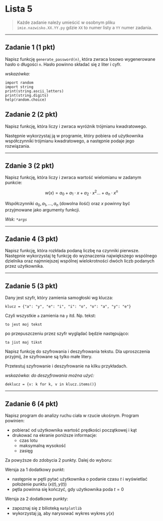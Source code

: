 # Lista 5

> Każde zadanie należy umieścić w osobnym pliku `imie.nazwisko.XX.YY.py` gdzie `XX` to numer listy a `YY` numer zadania.

---

## Zadanie 1 (1 pkt)

Napisz funkcję `generate_password(n)`, która zwraca losowo wygenerowane hasło o długości `n`. Hasło powinno składać się z liter i cyfr.

*wskazówka:*

```
import random
import string
print(string.ascii_letters)
print(string.digits)
help(random.choice)
```

## Zadanie 2 (2 pkt)

Napisz funkcję, która liczy i zwraca wyróżnik trójmianu kwadratowego.

Następnie wykorzystaj ją w programie, który pobiera od użytkownika współczynniki trójmianu kwadratowego, a następnie podaje jego rozwiązania.

---

## Zdanie 3 (2 pkt)

Napisz funkcję, która liczy i zwraca wartość wielomianu w zadanym punkcie:

$$w(x) = a_0 + a_1\cdot x + a_2\cdot x^2... + a_n\cdot x^n$$

Współczynniki $a_0, a_1, ..., a_n$ (dowolna ilość) oraz $x$ powinny być przyjmowane jako argumenty funkcji.

*Wsk: `*args`*

---

## Zadanie 4 (3 pkt)

Napisz funkcję, która rozkłada podaną liczbę na czynniki pierwsze. Następnie wykorzystaj tę funkcję do wyznaczenia największego wspólnego dzielnika oraz najmniejszej wspólnej wielokrotności dwóch liczb podanych przez użytkownika.

---

## Zadanie 5 (3 pkt)

Dany jest szyfr, który zamienia samogłoski wg klucza:

```
klucz = {"a": "y", "e": "i", "i": "o", "o": "a", "y": "e"}
```

Czyli wszystkie `a` zamienia na `y` itd. Np. tekst:

```
to jest moj tekst
```

po przepuszczeniu przez szyfr wyglądać będzie następująco:

```
ta jist maj tikst
```

Napisz funkcję do szyfrowania i deszyfrowania tekstu. Dla uproszczenia przyjmij, że szyfrowane są tylko małe litery.

Przetestuj szyfrowanie i deszyfrowanie na kilku przykładach.

*wskazówka: do deszyfrowania można użyć:* 

`deklucz = {v: k for k, v in klucz.items()}`

---

## Zadanie 6 (4 pkt)

Napisz program do analizy ruchu ciała w rzucie ukośnym. Program powinien:

* pobierać od użytkownika wartość prędkości początkowej i kąt
* drukować na ekranie poniższe informacje:
    * czas lotu
    * maksymalną wysokość
    * zasięg

Za powyższe do zdobycia 2 punkty. Dalej do wyboru:

Wersja za 1 dodatkowy punkt:

* następnie w pętli pytać użytkownika o podanie czasu $t$ i wyświetlać położenie punktu $(x(t), y(t))$
* pętla powinna się kończyć, gdy użytkownika poda $t = 0$

Wersja za 2 dodatkowe punkty:

* zapoznaj się z bilioteką `matplotlib`
* wykorzystaj ją, aby narysować wykres wykres $y(x)$